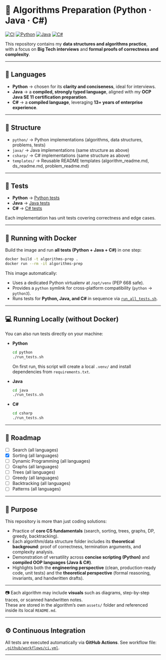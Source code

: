 # 🧮 Algorithms Preparation (Python · Java · C#)

[![CI](https://github.com/OLeandroRodrigues/algorithms-preparation/actions/workflows/ci.yml/badge.svg)](https://github.com/OLeandroRodrigues/algorithms-preparation/actions/workflows/ci.yml)
[![Python](https://img.shields.io/badge/Python-3.10%2B-blue.svg)](https://www.python.org/)
[![Java](https://img.shields.io/badge/Java-11-orange.svg)](https://www.oracle.com/java/)
[![C#](https://img.shields.io/badge/C%23-.NET%207-blueviolet.svg)](https://dotnet.microsoft.com/)

This repository contains my **data structures and algorithms practice**,  
with a focus on **Big Tech interviews** and **formal proofs of correctness and complexity**.

---

## 📌 Languages

- **Python** → chosen for its **clarity and conciseness**, ideal for interviews.  
- **Java**   → a **compiled, strongly typed language**, aligned with my **OCP Java SE 11 certification preparation**.  
- **C#**     → a **compiled language**, leveraging **13+ years of enterprise experience**.  

---

## 📂 Structure

- `python/`    → Python implementations (algorithms, data structures, problems, tests)
- `java/`      → Java implementations (same structure as above)
- `csharp/`    → C# implementations (same structure as above)
- `templates/` → Reusable README templates (algorithm_readme.md, ds_readme.md, problem_readme.md)

---

## 🧪 Tests

- **Python**  → [Python tests](./python/tests/)  
- **Java**    → [Java tests](./java/tests/)  
- **C#**      → [C# tests](./csharp/tests/)  

Each implementation has unit tests covering correctness and edge cases.  

---

## 🐳 Running with Docker

Build the image and run **all tests (Python + Java + C#)** in one step:

```bash
docker build -t algorithms-prep .
docker run --rm -it algorithms-prep
```

This image automatically:
- Uses a dedicated Python virtualenv at `/opt/venv` (PEP 668 safe).  
- Provides a `python` symlink for cross-platform compatibility (`python` → `python3`).  
- Runs tests for **Python, Java, and C#** in sequence via [`run_all_tests.sh`](./run_all_tests.sh).

---

## 💻 Running Locally (without Docker)

You can also run tests directly on your machine:

* **Python**

  ```bash
  cd python
  ./run_tests.sh
  ```

  On first run, this script will create a local `.venv/` and install dependencies from `requirements.txt`.

* **Java**

  ```bash
  cd java
  ./run_tests.sh
  ```

* **C#**

  ```bash
  cd csharp
  ./run_tests.sh
  ```

---

## 🚀 Roadmap

- [ ] Search (all languages)  
- [x] Sorting (all languages)  
- [ ] Dynamic Programming (all languages)
- [ ] Graphs (all languages)
- [ ] Trees (all languages)
- [ ] Greedy (all languages)
- [ ] Backtracking (all languages)
- [ ] Patterns (all languages)

---

## 🎯 Purpose

This repository is more than just coding solutions:  

- Practice of **core CS fundamentals** (search, sorting, trees, graphs, DP, greedy, backtracking).  
- Each algorithm/data structure folder includes its **theoretical background**: proof of correctness, termination arguments, and complexity analysis.  
- Demonstration of versatility across **concise scripting (Python)** and **compiled OOP languages (Java & C#)**.  
- Highlights both the **engineering perspective** (clean, production-ready code, unit tests) and the **theoretical perspective** (formal reasoning, invariants, and handwritten drafts).  

---

📷 Each algorithm may include **visuals** such as diagrams, step-by-step traces, or scanned handwritten notes.  
These are stored in the algorithm’s own `assets/` folder and referenced inside its local `README.md`.

--- 

## ⚙️ Continuous Integration

All tests are executed automatically via **GitHub Actions**.
See workflow file: [`.github/workflows/ci.yml`](.github/workflows/ci.yml).

---